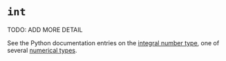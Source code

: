 # `int`

TODO: ADD MORE DETAIL

See the Python documentation entries on the [integral number type][docs-int-type], one of several [numerical types][docs-numerical-types].

[docs-int-type]: https://docs.python.org/3/library/functions.html#int
[docs-numerical-types]: https://docs.python.org/3/library/stdtypes.html#typesnumeric
